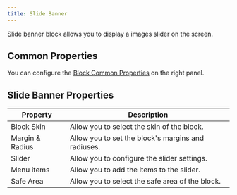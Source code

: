 ```yaml
---
title: Slide Banner
---
```


Slide banner block allows you to display a images slider on the screen.

## Common Properties

You can configure the [Block Common Properties](overview#block-common-properties) on the right panel.

## Slide Banner Properties

| Property | Description |
| -------- | ----------- |
| Block Skin | Allow you to select the skin of the block. |
| Margin & Radius | Allow you to set the block's margins and radiuses. |
| Slider | Allow you to configure the slider settings. |
| Menu items | Allow you to add the items to the slider. |
| Safe Area | Allow you to select the safe area of the block. |
